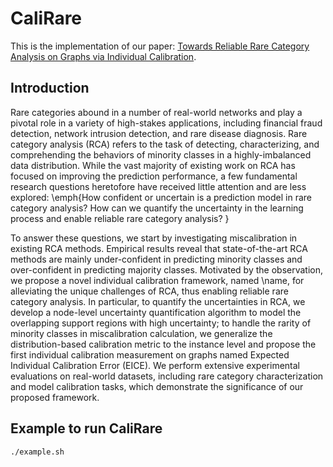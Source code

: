 # CaliRare

This is the implementation of our paper: [Towards Reliable Rare Category Analysis on Graphs via Individual Calibration](https://dl.acm.org/doi/abs/10.1145/3580305.3599525).


## Introduction

Rare categories abound in a number of real-world networks and play a pivotal role in a variety of high-stakes applications, including financial fraud detection, network intrusion detection, and rare disease diagnosis. Rare category analysis (RCA) refers to the task of detecting, characterizing, and comprehending the behaviors of minority classes in a highly-imbalanced data distribution. 
While the vast majority of existing work on RCA has focused on improving the prediction performance, a few fundamental research questions heretofore have received little attention and are less explored: \emph{How confident or uncertain is a prediction model in rare category analysis? How can we quantify the uncertainty in the learning process and enable reliable rare category analysis? }

To answer these questions, we start by investigating miscalibration in existing RCA methods. Empirical results reveal that state-of-the-art RCA methods are mainly under-confident in predicting minority classes and over-confident in predicting majority classes. Motivated by the observation, we propose a novel individual calibration framework, named \name, for alleviating the unique challenges of RCA, thus enabling reliable rare category analysis. In particular, to quantify the uncertainties in RCA, we develop a node-level uncertainty quantification algorithm to model the overlapping support regions with high uncertainty; to handle the rarity of minority classes in miscalibration calculation, we generalize the distribution-based calibration metric to the instance level and propose the first individual calibration measurement on graphs named Expected Individual Calibration Error (EICE). We perform extensive experimental evaluations on real-world datasets, including rare category characterization and model calibration tasks, which demonstrate the significance of our proposed framework. 



## Example to run CaliRare

	./example.sh
  
